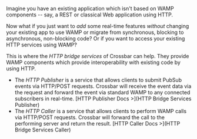 Imagine you have an existing application which isn't based on WAMP components -- say, a REST or classical Web application using HTTP.

Now what if you just want to *add* some real-time features *without* changing your existing app to use WAMP or migrate from synchronous, blocking to asynchronous, non-blocking code?
Or if you want to access your existing HTTP services using WAMP?

This is where the *HTTP bridge services* of Crossbar can help.
They provide WAMP components which provide interoperability with existing code by using HTTP.

* The *HTTP Publisher* is a service that allows clients to submit PubSub events via HTTP/POST requests.
Crossbar will receive the event data via the request and forward the event via standard WAMP to any connected subscribers in real-time. [HTTP Publisher Docs >](HTTP Bridge Services Publisher)
* The *HTTP Caller* is a service that allows clients to perform WAMP calls via HTTP/POST requests.
Crossbar will forward the call to the performing server and return the result. [HTTP Caller Docs >](HTTP Bridge Services Caller)
